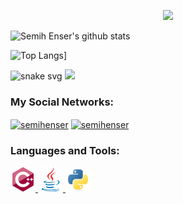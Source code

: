<p align="center">
  <img src="https://readme-typing-svg.herokuapp.com/?lines=Hi+I'm+Semih!;&font=Fira%20Code&center=true&width=440&height=45&color=f35d8e&vCenter=true&size=30">
</p>

![Semih Enser's github stats](https://github-readme-stats.vercel.app/api?username=semihenser&show_icons=true&theme=radical)

![Top Langs](https://github-readme-stats.vercel.app/api/top-langs/?username=semihenser)]


![snake svg](https://github.com/semihenser/semihenser/blob/output/github-contribution-grid-snake.svg)
<img src="hxttps://github.com/semihenser/semihenser/blob/main/images.jpg" width="800">
<h3 align="left">My Social Networks:</h3>
<p align="left">
<a href="https://linkedin.com/in/semihenser" target="blank"><img align="center" src="https://raw.githubusercontent.com/rahuldkjain/github-profile-readme-generator/master/src/images/icons/Social/linked-in-alt.svg" alt="semihenser" height="30" width="40" /></a>
<a href="https://twitter.com/semihenser" target="blank"><img align="center" src="https://raw.githubusercontent.com/rahuldkjain/github-profile-readme-generator/master/src/images/icons/Social/twitter.svg" alt="semihenser" height="30" width="40" /></a>
</p>
<h3 align="left">Languages and Tools:</h3>
<p align="left"> <a href="https://www.w3schools.com/cpp/" target="_blank"> <img src="https://raw.githubusercontent.com/devicons/devicon/master/icons/cplusplus/cplusplus-original.svg" alt="cplusplus" width="40" height="40"/> </a> <a href="https://www.java.com" target="_blank"> <img src="https://raw.githubusercontent.com/devicons/devicon/master/icons/java/java-original.svg" alt="java" width="40" height="40"/> </a> <a href="https://www.python.org" target="_blank"> <img src="https://raw.githubusercontent.com/devicons/devicon/master/icons/python/python-original.svg" alt="python" width="40" height="40"/> </a> <a 
<!--
